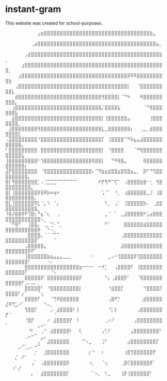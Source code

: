 # instant-gram

This website was created for school-purposes. 

⠀⠀⠀⠀⠀⠀⠀⠀⠀⠀⣠⣶⣿⣿⣿⣿⣿⣿⣿⣿⣿⣿⣿⣿⣿⣿⣿⣿⣿⣿⣿⣿⣿⣿⣿⣿⣿⣿⣿⣿⣿⣿⣿⣿⣿⣷⣄⠀⠀⠀⠀⠀⠀⠀⠀⠀⠀⠀⠀⠀⠀⠀⠀⠀⠀
⠀⠀⠀⠀⠀⠀⠀⠀⢀⣴⣿⣿⣿⣿⣿⣿⣿⣿⣿⣿⣿⣿⣿⣿⣿⣿⣿⣿⣿⣿⣿⣿⣿⣿⣿⣿⣿⣿⣿⣿⣿⣿⣿⣿⣿⣿⣿⣦⡀⠀⠀⠀⠀⠀⠀⠀⠀⠀⠀⠀⠀⠀⠀⠀⠀
⠀⠀⠀⠀⠀⠀⢠⣾⣿⣿⣿⣿⣿⣿⣿⣿⣿⣿⣿⣿⣿⣿⣿⣿⣿⣿⣿⣿⣿⣿⣿⣿⣿⣿⣿⣿⣿⣿⣿⣿⣿⣿⣿⣿⣿⣿⣿⣿⣷⡀⠀⠀⠀⠀⠀⠀⠀⠀⠀⠀⠀⠀⠀⠀⠀
⠀⠀⠀⠀⠀⣰⣿⣿⣿⣿⣿⣿⣿⣿⣿⣿⣿⣿⣿⣿⣿⣿⣿⣿⣿⣿⣿⣿⣿⣿⣿⣿⣿⣿⣿⣿⣿⣿⣿⣿⣿⣿⣿⣿⣿⣿⣿⣿⣿⣿⡀⠀⠀⠀⠀⠀⠀⠀⠀⠀⠀⠀⠀⠀⠀
⠀⠀⠀⠀⣰⣿⣿⣿⣿⣿⣿⣿⣿⣿⣿⣿⣿⣿⣿⣿⣿⣿⣿⣿⣿⣿⣿⣿⣿⣿⣿⣿⣿⣿⣿⣿⣿⣿⡿⠿⠿⣿⣿⣿⣿⣿⣿⣿⣿⣿⣷⠀⠀⠀⠀⠀⠀⠀⠀⠀⠀⠀⠀⠀⠀
⠀⠀⠀⢠⣿⣿⣿⣿⣿⣿⣿⣿⣿⣿⣿⣿⣿⣿⣿⣿⣿⣿⣿⣿⣿⣿⣿⣿⣿⣿⣿⣿⣿⣿⣿⣿⣿⣿⡇⠀⠀⠈⣿⣿⣿⣿⣿⣿⣿⣿⣿⣇⠀⠀⠀⠀⠀⠀⠀⠀⠀⠀⠀⠀⠀
⠀⠀⠀⣾⣿⣿⣿⣿⣿⣿⣿⣿⣿⣿⣿⣿⣿⣿⣿⣿⣿⣿⣿⣿⣿⣿⣿⣿⣿⣿⢻⣿⣿⣿⣿⡇⠈⠙⠳⠀⠀⠀⠿⣿⣿⣿⣿⣿⣿⣿⣿⣿⡄⠀⠀⠀⠀⠀⠀⠀⠀⠀⠀⠀⠀
⠀⠀⢰⣿⣿⣿⣿⣿⣿⣿⣿⣿⣿⣿⣿⣿⣿⣿⣿⣿⣿⣿⣿⣿⣿⣿⣿⣿⣿⣿⡌⣿⣿⣿⣿⣧⠀⠀⠀⠀⠀⠀⠀⠈⠙⢿⣿⣿⣿⣿⣿⣿⣧⠀⠀⠀⠀⠀⠀⠀⠀⠀⠀⠀⠀
⠀⠀⣼⣿⣿⣿⣿⣿⣿⣿⣿⣿⣿⣿⣿⣿⣿⣿⣿⣿⣿⣿⣿⣿⣿⣿⣿⣿⣿⣿⡇⢸⣿⣿⣿⣿⣿⣿⣤⠀⠀⠀⠀⠀⠀⢸⣿⣿⣿⣿⣿⣿⣿⡀⠀⠀⠀⠀⠀⠀⠀⠀⠀⠀⠀
⠀⣸⣿⣿⣿⣿⣿⣿⣿⣿⢻⣿⣿⣿⣿⣿⣿⣿⣿⣿⣿⣿⣿⣿⣿⣿⣿⣿⣿⣿⣇⣀⣿⣿⣿⣿⣿⣿⣿⡆⠀⠀⢀⣀⡀⣾⣿⣿⣿⣿⣿⣿⣿⣇⠀⠀⠀⠀⠀⠀⠀⠀⠀⠀⠀
⠠⣽⣿⣿⣿⣿⣿⣿⣿⣿⠘⣿⣿⣿⣿⣿⣿⣿⣿⣿⣿⣿⣿⣿⣿⣿⣿⣿⣿⣿⡏⠀⢸⣿⣿⣿⣿⠉⠛⠷⣦⣤⣼⣿⣿⣿⣿⣿⣿⣿⣿⣿⣿⣿⡄⠀⠀⠀⠀⠀⠀⠀⠀⠀⠀
⠃⣿⣿⣿⣿⣿⣿⣿⣿⣿⠀⣿⣿⣿⣿⣿⣿⣿⣿⣿⣿⣿⣿⣿⣿⣿⣿⣿⣿⣿⡇⠀⠘⣿⣿⣿⣿⠀⠀⠀⠈⠛⢿⣿⣿⣿⣿⣿⣿⣿⣿⣿⣿⣿⣧⠀⠀⠀⠀⠀⠀⠀⠀⠀⠀
⢸⣿⣿⣿⣿⣿⣿⣿⣿⣿⠃⢹⣿⣿⣿⣿⣿⣿⣿⣿⣿⣿⣿⣿⣿⣿⣿⢿⣿⣿⡇⠀⠀⠙⠻⢿⣿⣄⠀⠀⠀⠀⠀⢿⣿⣿⣿⣿⣿⣿⣿⣿⣿⣿⣿⡆⠀⠀⠀⠀⠀⠀⠀⠀⠀
⣼⡟⣿⣿⣿⣿⣿⣿⣿⣿⠀⠈⢿⣿⣿⣿⣿⣿⣿⣿⣿⣿⣿⣿⣿⣿⣿⠆⠉⠻⣷⣶⣾⣿⣿⣶⣿⢿⣿⣶⣄⡀⠀⡿⠋⠙⢻⣿⣿⣿⣿⣿⣿⣿⣿⣿⡄⠀⠀⠀⠀⠀⠀⠀⠀
⣿⡇⢻⣿⣿⣿⣿⣿⣿⣿⡁⠠⢈⣉⣉⣉⠉⠉⠉⠉⠉⠉⠁⠀⠀⠀⠀⠀⠀⠞⡟⢻⠛⠉⢏⠁⠀⠠⣿⣿⣿⣿⣷⣿⠂⢂⠀⢻⣿⣿⣿⣿⣿⣿⣿⣿⣿⡄⠀⠀⠀⠀⠀⠀⠀
⣿⡇⢸⣿⣿⣿⣿⣿⣿⣿⡿⢿⠿⡷⠶⢶⠖⠀⠀⠀⠀⠀⠀⠀⠀⠀⠀⠀⠀⠀⢡⠈⠁⠀⠘⡀⠀⢰⣿⣿⣿⣿⣿⣿⣀⡸⠀⢸⣿⣿⣿⣿⣿⣿⣿⣿⣿⣿⡄⠀⠀⠀⠀⠀⠀
⣿⣇⢸⣿⣿⣿⣿⣿⣿⠿⣇⠈⡄⠱⠀⠈⡄⠀⠀⠀⠀⠀⠀⠀⠀⠀⠀⠀⠀⠀⠀⠣⡀⠀⢠⠁⠀⢸⣿⣿⣿⣿⣿⡷⠄⠀⢀⣾⣿⣿⣿⣿⣿⣿⣿⣿⣿⣿⣿⡀⠀⠀⠀⠀⠀
⠸⣿⡼⣿⣿⡿⠟⢹⣿⡆⠙⣦⠈⢆⠀⠀⢀⠀⠀⠀⠀⠀⠀⠀⠀⠀⠀⠀⠀⠀⠀⣀⠈⠀⠁⠀⣀⣼⣿⣿⣿⣿⣿⠗⣡⣴⣿⣿⣿⣿⣿⣿⣿⣿⣿⣿⣿⣿⣿⣿⠢⡀⠀⠀⠀
⠀⠈⠛⢿⠋⠀⠀⢸⣿⣿⡄⠀⢀⡀⢉⠂⠉⡀⠀⠀⠀⠀⠀⠀⠀⠀⠀⠀⠀⠀⠀⠋⠁⠀⠀⠀⠀⣿⣿⣿⣿⣿⣿⣾⣿⣿⣿⣿⣿⣿⣿⣿⣿⣿⣿⣿⣿⣿⣿⡿⠀⠀⠑⠠⡀
⠀⠀⠀⠀⠀⠀⠀⣿⣿⣿⣿⡄⠈⠈⠈⠉⠉⠀⠀⠀⠀⠀⠀⠀⠀⠀⠀⠀⠀⠀⠀⠀⠀⠀⠀⠀⢠⣿⣿⣿⣿⣿⣿⣿⣿⣿⣿⣿⣿⣿⣿⣿⣿⣿⣿⣿⣿⣿⡿⠁⠀⠀⠀⠀⠈
⠀⠀⠀⠀⠀⠀⢠⣿⣿⣿⣿⣿⣄⠀⠀⠀⠀⠀⠀⠀⠀⠀⠀⠀⠀⠀⠀⠀⠀⠀⠀⠀⠀⠀⠀⠀⣼⣿⣿⣿⣿⣿⣿⣿⣿⣿⣿⣿⣿⣿⣿⣿⣿⣿⣿⣿⡿⠟⠁⠀⠀⠀⠀⠀⠀
⠀⠀⠀⠀⠀⠀⢸⣿⣿⣿⣿⣿⣿⣷⣶⣤⣤⣄⣀⣀⡀⠀⠀⠀⠀⠀⠀⠂⠀⠀⠀⠀⣀⠤⠒⢹⣿⣿⣿⣿⡿⢹⣿⣿⣿⣿⣿⣿⣿⣿⣿⣿⣿⣿⣿⣿⠃⠀⠀⠀⠀⠀⠐⠄⠀
⠀⠀⠀⠀⠀⠀⣿⣿⣿⣿⣿⣿⣿⣿⣿⣿⣿⣿⣿⣿⣿⣿⣿⣶⠒⠒⠒⠂⠀⠒⠺⡁⠀⠀⢠⣿⣿⣿⣿⠏⠀⢸⣿⣿⣿⣿⣿⣿⣿⣿⣿⣿⣿⣿⣿⠏⠀⠀⠀⠀⠀⠀⠀⠈⠢
⠀⠀⠀⠀⠀⠀⣿⣿⣿⣿⣿⡿⠁⣿⣿⣿⣿⣿⣿⣿⣿⣿⣿⡟⠀⠀⠀⠀⠀⠀⠀⠑⡄⢀⣾⣿⣿⡿⠁⠀⠀⠈⢿⣿⣿⣿⣿⣿⣿⣿⣿⣿⣿⣿⠏⡠⠄⠤⠄⡀⠀⠀⠀⠀⠀
⠀⠀⠀⠀⠀⠀⣿⣿⣿⣿⣿⠃⠀⠘⣿⣿⣿⣿⣿⣿⣿⣿⣿⡇⠀⠀⠀⠀⠀⠀⠀⠀⠘⣾⣿⣿⡏⠀⠀⠀⠀⠀⠀⠙⣿⣿⣿⣿⡝⣿⣿⣿⣿⠃⡔⠁⠀⠀⠀⠈⢢⠀⠀⠀⠀
⠀⠀⠀⠀⠀⠀⣿⣿⣿⣿⠏⠀⠀⠀⠈⢛⠿⣿⣿⣿⣿⣿⣿⠀⠀⠀⠀⠀⠀⠀⠀⠀⢠⣿⠟⡑⠀⠀⠀⠀⠀⠀⢀⣾⣿⣿⣿⣿⣿⣜⠿⢛⣁⠔⠁⠀⠀⠀⠀⠀⠀⠑⠤⡀⠀
⠀⠀⠀⠀⠀⠀⢻⣿⣿⡏⠀⠀⠀⠀⡠⠀⣼⣿⣿⣿⣿⠇⢸⠀⠀⠀⠀⠀⠀⠀⠀⠀⠘⡅⡗⠀⠀⠀⠀⠀⠀⢠⣿⣿⣿⣿⣿⣿⣿⡟⠈⠀⠀⠀⠀⠀⠀⠀⠀⠀⠀⠀⠀⠀⠈
⠀⠀⠀⠀⠀⠀⠘⣿⡟⠀⠀⠀⠀⠔⠀⣼⣿⣿⣿⣿⡟⠀⠸⠀⠀⠀⠀⠀⠀⠀⠀⢀⠔⠜⠀⠀⠀⠀⠀⠀⢠⣿⣿⣿⣿⣿⣿⣿⣿⠁⠀⠀⠀⠀⠀⠀⠀⠀⠀⡠⠔⠂⠀⠀⠀
⠀⠀⠀⠀⠀⠀⠀⠘⠇⠀⠀⢀⠊⠀⣼⣿⣿⣿⣿⣿⠇⠀⠀⢇⠀⠀⠀⠀⠀⠀⢠⢃⠎⠀⠀⠀⠀⠀⠀⣠⣿⣿⣿⣿⣿⣿⣿⣿⠃⠀⠀⠀⠀⠀⠀⢀⠤⠒⠉⠀⣀⡄⠀⠀⠀
⠀⠀⠀⠀⠀⠀⠀⠀⠀⠀⡠⠁⠀⣼⣿⣿⣿⣿⣿⣿⠀⠀⠀⠀⠉⠢⣀⠀⠀⠀⢨⠃⠀⠀⠀⠀⠀⠀⣰⣿⣿⣿⣿⣿⣿⣿⣿⡏⠀⠀⠀⠀⠀⡠⠊⢁⡠⠄⠒⠉⠀⠀⠀⠀⠀
⠀⠀⠀⠀⠀⠀⠀⠀⠀⡐⠀⠀⣸⣿⣿⣿⣿⣿⣿⣿⠀⠀⠀⠀⠀⠀⡆⠑⠀⠀⠆⠀⠀⠀⠀⠀⠀⢰⣿⢻⣿⣿⣿⣿⣿⣿⡟⠀⠀⠀⠀⠀⡌⠀⠎⠁⠀⠀⠀⠀⠀⠀⠀⠀⠀
⠀⠀⠀⠀⠀⠀⠀⠀⢠⠁⠀⢠⣿⣿⣿⣿⣿⣿⣿⡿⠀⠀⠀⠀⠀⠀⠰⡀⠀⠀⠈⢢⠀⠀⠀⠀⢀⣿⢏⣿⣿⣿⣿⣿⣿⡿⠁⠀⠀⠀⠀⠰⠁⡜⠀⠀⠀⠀⠀⠀⠀⠀⠀⠀⠀
⠀⠀⠀⠀⠀⠀⠀⠀⡄⠀⠀⣼⣿⣿⣿⣿⣿⣿⣿⡏⠀⠀⠀⠀⠀⠀⠀⠁⠢⡀⠀⠣⣀⠀⠀⠀⢸⡿⢸⣿⣿⣿⣿⣿⣿⠃⠀⠀⠀⠀⠀⠀⠀⠀⠀⠀⠀⠀⠀⠀⠀⠀⠀⠀⠀⠀⠀⠀⠀⠀⠀⠀⠀⠀⠀⠀⠀⠀⠀⠀⠀⠀⠀⠀⠀⠀⠀⠀⠀⠀⠀⠀⠀⠀⠀⠀⠀⠀⠀⠀⠀⠀⠀

